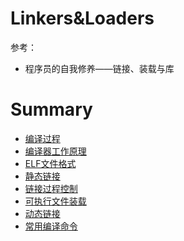 # Linkers&Loaders

参考：

- 程序员的自我修养——链接、装载与库

# Summary

* [编译过程](编译过程.md)
* [编译器工作原理](编译器工作原理.md)
* [ELF文件格式](ELF文件格式.md)
* [静态链接](静态链接.md)
* [链接过程控制](链接过程控制.md)
* [可执行文件装载](可执行文件装载.md)
* [动态链接](动态链接.md)
* [常用编译命令](常用编译命令.md)
